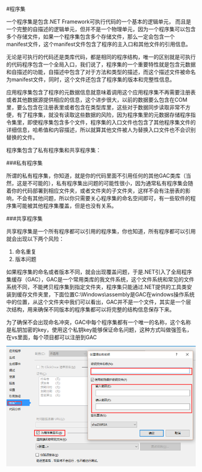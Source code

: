 #程序集

一个程序集是包含.NET Framework可执行代码的一个基本的逻辑单元，  而且是一个完整的自描述的逻辑单元，但并不是一个物理单元，因为一个程序集可以包含多个存储文件，如果一个程序集包含多个存储文件，那么一定会包含一个manifest文件，这个manifest文件包含了程序的主入口和其他文件的引用信息。

无论是可执行的代码还是类库代码，都是相同的程序结构，唯一的区别就是可执行的代码程序包含一个全局入口，我们说了，程序集的一个重要特性就是包含元数据和自描述的功能，自描述中包含了对于方法和类型的描述，而这个描述文件被命名为manifest文件，同时，这个文件还包含了程序集的版本和完整性信息。

应用程序集包含了程序的元数据信息就意味着调用这个应用程序集不再需要注册表或者其他数据源提供相应的信息，这个进步很大，以前的数据要么包含在COM里，要么包含在注册表里或者包含在类型库里，这些对于数据同步读取非常不方便，有了程序集，就没有读取这些数据的风险，因为程序集里的元数据存储程序指令集里，即使程序集包含多个文件，程序集的入口文件也包含了其他程序集文件的详细信息，哈希值和内容描述，所以就算其他文件被人为替换入口文件也不会识别替换的文件。

程序集包含了私有程序集和共享程序集：

###私有程序集

所谓的私有程序集，你知道，就是你的代码里面不引用任何的其他GAC类库（当然，这是不可能的），私有程序集出问题的可能性很小，因为通常私有程序集会随着你的代码部署到相应文件夹，或者文件夹的子文件夹，这样不会有注册表的影响，不会有其他问题，所以你只需要关心程序集的命名空间即可，有一些软件的程序集可能被其他程序集覆盖，但是也没有关系。

###共享程序集

共享程序集是一个所有程序都可以引用的程序集，你也知道，所有程序都可以引用就会出现以下两个风险：
1. 命名重复
2. 版本问题

如果程序集的命名或者版本不同，就会出现覆盖问题，于是.NET引入了全局程序集缓存（GAC），GAC是一个常用类库的我文件系统，这个文件系统和常见的文件系统不同，不能拷贝程序集到指定文件夹，程序集只能通过.NET提供的工具类安装到缓存文件夹里，下面位置C:\Windows\assembly是GAC在windows操作系统中的位置，从这个文件夹中我们可以看出，GAC并不是一个文件，其实是一个层次结构，用来确保不同版本的程序集都可以将完整的结构信息保存下来。

为了确保不会出现命名冲突，GAC中每个程序集都有一个唯一的名称，这个名称是私钥加密的key，使用这个私钥key能够保证命名问题，这种方式叫做强签名，在vs里面，每个项目都可以注册到GAC

![](4.png) 

